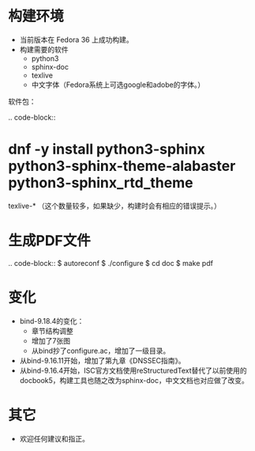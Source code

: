 
# 构建环境
* 当前版本在 Fedora 36 上成功构建。
* 构建需要的软件
  * python3
  * sphinx-doc
  * texlive
  * 中文字体（Fedora系统上可选google和adobe的字体。）

软件包：

.. code-block:: 
   # dnf -y install python3-sphinx python3-sphinx-theme-alabaster python3-sphinx_rtd_theme

texlive-* （这个数量较多，如果缺少，构建时会有相应的错误提示。）

# 生成PDF文件

.. code-block:: 
   $ autoreconf
   $ ./configure
   $ cd doc
   $ make pdf

# 变化
* bind-9.18.4的变化：
  * 章节结构调整
  * 增加了7张图
  * 从bind抄了configure.ac，增加了一级目录。
* 从bind-9.16.11开始，增加了第九章《DNSSEC指南》。
* 从bind-9.16.4开始，ISC官方文档使用reStructuredText替代了以前使用的docbook5，构建工具也随之改为sphinx-doc，中文文档也对应做了改变。

# 其它
* 欢迎任何建议和指正。
